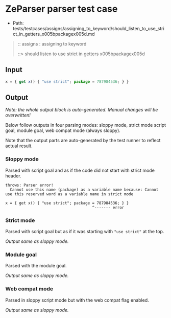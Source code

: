 # ZeParser parser test case

- Path: tests/testcases/assigns/assigning_to_keyword/should_listen_to_use_strict_in_getters_x005bpackagex005d.md

> :: assigns : assigning to keyword
>
> ::> should listen to use strict in getters x005bpackagex005d

## Input

`````js
x = { get x() { "use strict"; package = 787984536; } }
`````

## Output

_Note: the whole output block is auto-generated. Manual changes will be overwritten!_

Below follow outputs in four parsing modes: sloppy mode, strict mode script goal, module goal, web compat mode (always sloppy).

Note that the output parts are auto-generated by the test runner to reflect actual result.

### Sloppy mode

Parsed with script goal and as if the code did not start with strict mode header.

`````
throws: Parser error!
  Cannot use this name (package) as a variable name because: Cannot use this reserved word as a variable name in strict mode

x = { get x() { "use strict"; package = 787984536; } }
                                      ^------- error
`````

### Strict mode

Parsed with script goal but as if it was starting with `"use strict"` at the top.

_Output same as sloppy mode._

### Module goal

Parsed with the module goal.

_Output same as sloppy mode._

### Web compat mode

Parsed in sloppy script mode but with the web compat flag enabled.

_Output same as sloppy mode._
